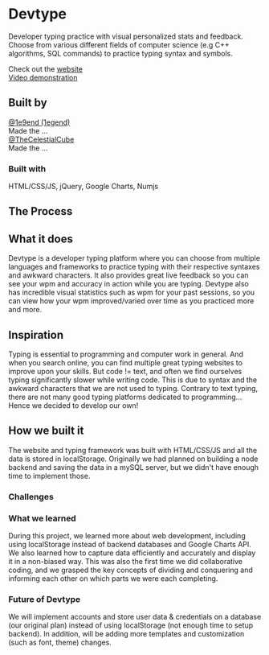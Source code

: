 # Devtype
Developer typing practice with visual personalized stats and feedback. Choose from various different fields of computer science (e.g C++ algorithms, SQL commands) to practice typing syntax and symbols.

Check out the [website](https://1e9end.github.io/devtype) <br />
[Video demonstration]()
## Built by
[@1e9end (1egend)](https://github.com/1e9end) <br />
Made the ...
<br />
[@TheCelestialCube](https://github.com/TheCelestialCube) <br/>
Made the ...

### Built with
HTML/CSS/JS, jQuery, Google Charts, Numjs

## The Process

## What it does
Devtype is a developer typing platform where you can choose from multiple languages and frameworks to practice typing with their respective syntaxes and awkward characters. It also provides great live feedback so you can see your wpm and accuracy in action while you are typing. Devtype also has incredible visual statistics such as wpm for your past sessions, so you can view how your wpm improved/varied over time as you practiced more and more.

## Inspiration
Typing is essential to programming and computer work in general. And when you search online, you can find multiple great typing websites to improve upon your skills. But code != text, and often we find ourselves typing significantly slower while writing code. This is due to syntax and the awkward characters that we are not used to typing. Contrary to text typing, there are not many good typing platforms dedicated to programming... Hence we decided to develop our own! 

## How we built it
The website and typing framework was built with HTML/CSS/JS and all the data is stored in localStorage. Originally we had planned on building a node backend and saving the data in a mySQL server, but we didn't have enough time to implement those.

### Challenges


### What we learned
During this project, we learned more about web development, including using localStorage instead of backend databases and Google Charts API. We also learned how to capture data efficiently and accurately and display it in a non-biased way. This was also the first time we did collaborative coding, and we grasped the key concepts of dividing and conquering and informing each other on which parts we were each completing.

### Future of Devtype
We will implement accounts and store user data & credentials on a database (our original plan) instead of using localStorage (not enough time to setup backend).
In addition, will be adding more templates and customization (such as font, theme) changes. 
